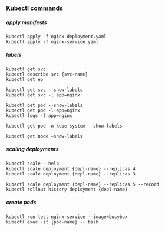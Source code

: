 ### Kubectl commands

##### apply manifests
    kubectl apply -f nginx-deployment.yaml
    kubectl apply -f nginx-service.yaml

##### labels
    kubectl get svc
    kubectl describe svc {svc-name}
    kubectl get ep

    kubectl get svc --show-labels
    kubectl get svc -l app=nginx 

    kubectl get pod --show-labels
    kubectl get pod -l app=nginx
    kubectl logs -l app=nginx

    kubectl get pod -n kube-system --show-labels

    kubectl get node —show-labels


##### scaling deployments
    kubectl scale --help
    kubectl scale deployment {depl-name} --replicas 4
    kubectl scale deployment {depl-name} --replicas 3

    kubectl scale deployment {depl-name} --replicas 5 --record
    kubectl rollout history deployment {depl-name}


##### create pods
    kubectl run test-nginx-service --image=busybox
    kubectl exec -it {pod-name} -- bash
